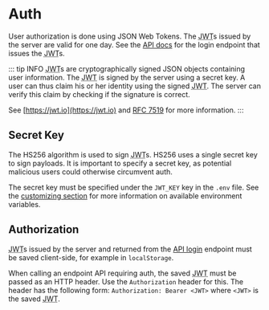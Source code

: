 # Auth

User authorization is done using JSON Web Tokens. The
<abbr title="JSON Web Token">JWT</abbr>s issued by the server are valid for one
day. See the [API docs](./api#login) for the login endpoint that issues the
<abbr title="JSON Web Token">JWT</abbr>s.

::: tip INFO
<abbr title="JSON Web Token">JWT</abbr>s are cryptographically signed JSON
objects containing user information. The <abbr title="JSON Web Token">JWT</abbr>
is signed by the server using a secret key. A user can thus claim his or her
identity using the signed <abbr title="JSON Web Token">JWT</abbr>. The server
can verify this claim by checking if the signature is correct.

See [https://jwt.io](https://jwt.io) and
[RFC 7519](https://tools.ietf.org/html/rfc7519) for more information.
:::

## Secret Key

The HS256 algorithm is used to sign <abbr title="JSON Web Token">JWT</abbr>s.
HS256 uses a single secret key to sign payloads. It is important to specify a
secret key, as potential malicious users could otherwise circumvent auth.

The secret key must be specified under the `JWT_KEY` key in the `.env` file.
See the [customizing section](./customizing#environment) for more information on
available environment variables.

## Authorization

<abbr title="JSON Web Token">JWT</abbr>s issued by the server and returned from
the [API login](./api#login) endpoint must be saved client-side, for example in
`localStorage`.

When calling an endpoint API requiring auth, the saved
<abbr title="JSON Web Token">JWT</abbr> must be passed as an HTTP header. Use
the `Authorization` header for this. The header has the following form:
`Authorization: Bearer <JWT>` where `<JWT>` is the saved
<abbr title="JSON Web Token">JWT</abbr>.
